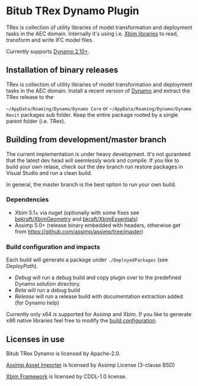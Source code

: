 # Bitub TRex Dynamo Plugin

TRex is collection of utility libraries of model transformation and deployment tasks in the AEC domain. 
Internally it's using i.e. [Xbim libraries](https://github.com/xBimTeam) to read, transform and write IFC model files.

Currently supports [Dynamo 2.10+](https://github.com/DynamoDS/Dynamo).

## Installation of binary releases

TRex is collection of utility libraries of model transformation and deployment tasks in the AEC domain. 
Install a recent version of [Dynamo](https://dynamobuilds.com) and extract the TRex release to the 

```~/AppData/Roaming/Dynamo/Dynamo Core``` or ```~/AppData/Roaming/Dynamo/Dynamo Revit``` packages sub folder. Keep the entire
package rooted by a single parent folder (i.e. TRex).

## Building from development/master branch

The current implementation is under heavy development. It's not guranteed that the latest dev head will seemlessly
work and compile. If you like to build your own relase, check out the dev branch run restore packages in Visual Studio and
run a clean build.

In general, the master branch is the best option to run your own build.

### Dependencies

   - Xbim 5.1+ via nuget (optionally with some fixes see [bekraft/XbimGeometry]() and [bkraft/XbimEssentials]())
   - Assimp 5.0+ (release binary embedded with headers, otherwise get from https://github.com/assimp/assimp/tree/master)

### Build configuration and impacts

Each build will generate a package under ```./DeployedPackages``` (see *DeployPath*).

   - *Debug* will run a debug build and copy plugin over to the predefined Dynamo solution directory.
   - *Beta* will run a debug build
   - *Release* will run a release build with documentation extraction added (for Dynamo help)

Currently only x64 is supported for Assimp and Xbim. 
If you like to generate x86 native libraries feel free to modify the [build configuration](Directory.Build.props).

## Licenses in use

Bitub TRex Dynamo is licensed by Apache-2.0.

[Assimp Asset Importer](https://github.com/assimp/assimp) is licensed by Assimp License (3-clause BSD)

[Xbim Framework](https://github.com/xbimteam) is licensed by CDDL-1.0 license.

